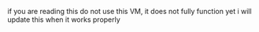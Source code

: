 if you are reading this do not use this VM, it does not fully function yet
i will update this when it works properly
